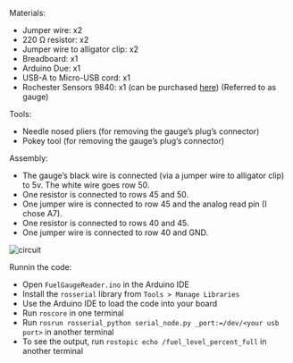 Materials:
* Jumper wire: x2
* 220 Ω resistor: x2
* Jumper wire to alligator clip: x2
* Breadboard: x1
* Arduino Due: x1
* USB-A to Micro-USB cord: x1
* Rochester Sensors 9840: x1 (can be purchased [here](https://spartanzeroturnparts.com/kg-stand-on-fuel-sending-unit/)) (Referred to as gauge)

Tools:
* Needle nosed pliers (for removing the gauge’s plug’s connector)
* Pokey tool (for removing the gauge’s plug’s connector)

Assembly:
* The gauge’s black wire is connected (via a jumper wire to alligator clip) to 5v. The white wire goes row 50.
* One resistor is connected to rows 45 and 50.
* One jumper wire is connected to row 45 and the analog read pin (I chose A7).
* One resistor is connected to rows 40 and 45.
* One jumper wire is connected to row 40 and GND.

![circuit](https://github.com/aex-graham/fuel_gauge_ros/assets/107943530/411199a5-5ee6-4ef5-84df-e830020ed912)

Runnin the code:
* Open `FuelGaugeReader.ino` in the Arduino IDE
* Install the `rosserial` library from `Tools > Manage Libraries`
* Use the Arduino IDE to load the code into your board
* Run `roscore` in one terminal 
* Run `rosrun rosserial_python serial_node.py _port:=/dev/<your usb port>` in another terminal
* To see the output, run `rostopic echo /fuel_level_percent_full` in another terminal
